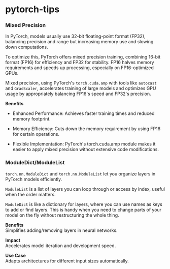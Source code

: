 # pytorch-tips


### Mixed Precision
In PyTorch, models usually use 32-bit floating-point format (FP32), balancing precision and range but increasing memory use and slowing down computations.

To optimize this, PyTorch offers mixed precision training, combining 16-bit format (FP16) for efficiency and FP32 for stability. FP16 halves memory requirements and speeds up processing, especially on FP16-optimized GPUs.

Mixed precision, using PyTorch's ```torch.cuda.amp``` with tools like ```autocast``` and ```GradScaler```, accelerates training of large models and optimizes GPU usage by appropriately balancing FP16's speed and FP32's precision.

**Benefits**  
- Enhanced Performance: Achieves faster training times and reduced memory footprint.

- Memory Efficiency: Cuts down the memory requirement by using FP16 for certain operations.

- Flexible Implementation: PyTorch's torch.cuda.amp module makes it easier to apply mixed precision without extensive code modifications.


### ModuleDict/ModuleList  

```torch.nn.ModuleDict``` and ```torch.nn.ModuleList``` let you organize layers in PyTorch models efficiently. 

```ModuleList``` is a list of layers you can loop through or access by index, useful when the order matters. 

```ModuleDict``` is like a dictionary for layers, where you can use names as keys to add or find layers. This is handy when you need to change parts of your model on the fly without restructuring the whole thing.

**Benefits**  
Simplifies adding/removing layers in neural networks.

**Impact**  
Accelerates model iteration and development speed.

**Use Case**  
Adapts architectures for different input sizes automatically.